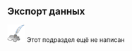 ## Экспорт данных
![Раздел не написан](examples/imgs/planned_section.png) Этот подраздел ещё не написан